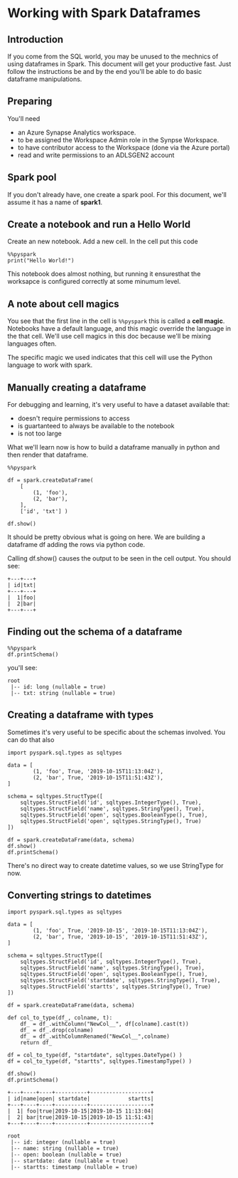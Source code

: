 # Working with Spark Dataframes 

## Introduction

If you come from the SQL world, you may be unused to the mechnics of using dataframes in Spark. 
This document will get your productive fast. Just follow the instructions be and by the end you'll be able
to do basic dataframe manipulations.

## Preparing

You'll need
- an Azure Synapse Analytics workspace. 
- to be assigned the Workspace Admin role in the Synpse Workspace.
- to have contributor access to the Workspace (done via the Azure portal)
- read and write permissions to an ADLSGEN2 account

## Spark pool

If you don't already have, one create a spark pool. For this document, we'll assume it has a name of **spark1**.

## Create a notebook and run a Hello World

Create an new notebook. 
Add a new cell.
In the cell put this code

```
%%pyspark
print("Hello World!")
```

This notebook does almost nothing, but running it ensuresthat the worksapce is configured correctly at some minumum level.

## A note about cell magics

You see that the first line in the cell is `%%pyspark` this is called a **cell magic**. Notebooks have a default language, and this magic override the language in the that cell. We'll use cell magics in this doc because we'll be mixing languages often. 

The specific magic we used indicates that this cell will use the Python language to work with spark.

## Manually creating a dataframe

For debugging and learning, it's very useful to have a dataset available that:
* doesn't require permissions to access
* is guartanteed to always be available to the notebook
* is not too large

What we'll learn now is how to build a dataframe manually in python and then render that dataframe.


```
%%pyspark

df = spark.createDataFrame(
    [
        (1, 'foo'), 
        (2, 'bar'),
    ],
    ['id', 'txt'] )

df.show()
```

It should be pretty obvious what is going on here. We are building a dataframe df adding the rows via python code.

Calling df.show() causes the output to be seen in the cell output. You should see:

```
+---+---+
| id|txt|
+---+---+
|  1|foo|
|  2|bar|
+---+---+
```


## Finding out the schema of a dataframe


```
%%pyspark
df.printSchema()
```

you'll see:

```
root
 |-- id: long (nullable = true)
 |-- txt: string (nullable = true)
```


## Creating a dataframe with types

Sometimes it's very useful to be specific about the schemas involved. You can do that also

```
import pyspark.sql.types as sqltypes

data = [
        (1, 'foo', True, '2019-10-15T11:13:04Z'), 
        (2, 'bar', True, '2019-10-15T11:51:43Z'),
]

schema = sqltypes.StructType([
    sqltypes.StructField('id', sqltypes.IntegerType(), True),
    sqltypes.StructField('name', sqltypes.StringType(), True),
    sqltypes.StructField('open', sqltypes.BooleanType(), True),
    sqltypes.StructField('open', sqltypes.StringType(), True)
])

df = spark.createDataFrame(data, schema)
df.show()
df.printSchema()
```

There's no direct way to create datetime values, so we use StringType for now.

## Converting strings to datetimes


```
import pyspark.sql.types as sqltypes

data = [
        (1, 'foo', True, '2019-10-15', '2019-10-15T11:13:04Z'), 
        (2, 'bar', True, '2019-10-15', '2019-10-15T11:51:43Z'),
]

schema = sqltypes.StructType([
    sqltypes.StructField('id', sqltypes.IntegerType(), True),
    sqltypes.StructField('name', sqltypes.StringType(), True),
    sqltypes.StructField('open', sqltypes.BooleanType(), True),
    sqltypes.StructField('startdate', sqltypes.StringType(), True),
    sqltypes.StructField('startts', sqltypes.StringType(), True)
])

df = spark.createDataFrame(data, schema)

def col_to_type(df_, colname, t):
    df_ = df_.withColumn("NewCol__", df[colname].cast(t))
    df_ = df_.drop(colname)
    df_ = df_.withColumnRenamed("NewCol__",colname)
    return df_

df = col_to_type(df, "startdate", sqltypes.DateType() )
df = col_to_type(df, "startts", sqltypes.TimestampType() )

df.show()
df.printSchema()
```

```
+---+----+----+----------+-------------------+
| id|name|open| startdate|            startts|
+---+----+----+----------+-------------------+
|  1| foo|true|2019-10-15|2019-10-15 11:13:04|
|  2| bar|true|2019-10-15|2019-10-15 11:51:43|
+---+----+----+----------+-------------------+

root
 |-- id: integer (nullable = true)
 |-- name: string (nullable = true)
 |-- open: boolean (nullable = true)
 |-- startdate: date (nullable = true)
 |-- startts: timestamp (nullable = true)
```







